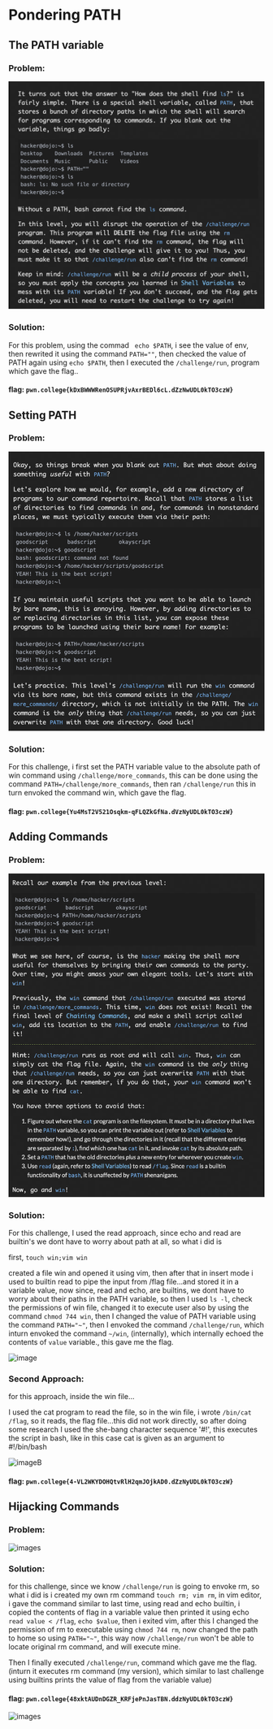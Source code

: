 # **Pondering PATH**

## The PATH variable

### Problem:
![image](images/PATH1.png)

### Solution:

For this problem, using the commad ``` echo $PATH```, i see the value of env, then rewrited it using the command ```PATH=""```, then checked the value of PATH again using ```echo $PATH```, then I executed the ```/challenge/run```, program which gave the flag..

#### flag: ```pwn.college{kDxBWWWRenOSUPRjvAxrBEDl6cL.dZzNwUDL0kTO3czW}```

## Setting PATH

### Problem:
![image](images/PATH2.png)

### Solution:
For this challenge, i first set the PATH variable value to the absolute path of win command using ```/challenge/more_commands```, this can be done using the command ```PATH=/challenge/more_commands```, then ran ```/challenge/run``` this in turn envoked the command win, which gave the flag.

#### flag: ```pwn.college{Yu4MsT2V521Osqkm-qFLQZkGfNa.dVzNyUDL0kTO3czW}```

## Adding Commands

### Problem:

![images](images/PATH3.png)

### Solution:

For this challenge, I used the read approach, since echo and read are builtin's we dont have to worry about path at all, so what i did is 

first,
```touch win;vim win```

created a file win and opened it using vim, then after that in insert mode i used to builtin read to pipe the input from /flag file...and stored it in a variable value, now since, read and echo, are builtins, we dont have to worry about their paths in the PATH variable, so then I used ```ls -l```, check the permissions of win file, changed it to execute user also by using the command ```chmod 744 win```, then I changed the value of PATH variable using the command ```PATH="~"```, then I envoked the command ```/challenge/run```, which inturn envoked the command ```~/win```, (internally), which internally echoed the contents of ```value``` variable., this gave me the flag.

![image](images/PATH3sol.png)

### Second Approach:

for this approach, inside the win file...

I used the cat program to read the file, so in the win file, i wrote ```/bin/cat /flag```, so it reads, the flag file...this did not work directly, so after doing some research I used the she-bang character sequence '#!', this executes the script in bash, like in this case cat is given as an argument to #!/bin/bash

![imageB](images/PATH3sol2.png)


#### flag: ```pwn.college{4-VL2WKYDOHQtvRlH2qmJOjkAD0.dZzNyUDL0kTO3czW}```

## Hijacking Commands

### Problem: 
![images](images/PATH4.png)

### Solution:

for this challenge, since we know ```/challenge/run``` is going to envoke rm, so what i did is i created my own rm command ```touch rm; vim rm```, in vim editor, i gave the command similar to last time, using read and echo builtin, i copied the contents of flag in a variable value then printed it using echo
```read value < /flag```, ```echo $value```, then i exited vim, after this I changed the permission of rm to executable using ```chmod 744 rm```, now changed the path to home so using ```PATH="~"```, this way now ```/challenge/run``` won't be able to locate original rm command, and will execute mine. 

Then I finally executed ```/challenge/run```, command which gave me the flag.
(inturn it executes rm command (my version), which similar to last challenge using builtins prints the value of flag from the variable value)

#### flag: ```pwn.college{48xktAUDnDGZR_KRFjePnJasTBN.ddzNyUDL0kTO3czW}```

![images](images/PATH4sol.png)